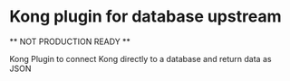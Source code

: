 # Kong plugin for database upstream

** NOT PRODUCTION READY **

Kong Plugin to connect Kong directly to a database and return data as JSON

